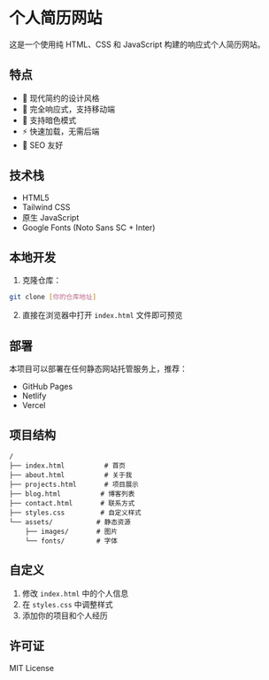 # 个人简历网站

这是一个使用纯 HTML、CSS 和 JavaScript 构建的响应式个人简历网站。

## 特点

- 🎨 现代简约的设计风格
- 📱 完全响应式，支持移动端
- 🌙 支持暗色模式
- ⚡ 快速加载，无需后端
- 🎯 SEO 友好

## 技术栈

- HTML5
- Tailwind CSS
- 原生 JavaScript
- Google Fonts (Noto Sans SC + Inter)

## 本地开发

1. 克隆仓库：
```bash
git clone [你的仓库地址]
```

2. 直接在浏览器中打开 `index.html` 文件即可预览

## 部署

本项目可以部署在任何静态网站托管服务上，推荐：

- GitHub Pages
- Netlify
- Vercel

## 项目结构

```
/
├── index.html          # 首页
├── about.html          # 关于我
├── projects.html       # 项目展示
├── blog.html          # 博客列表
├── contact.html       # 联系方式
├── styles.css         # 自定义样式
└── assets/           # 静态资源
    ├── images/       # 图片
    └── fonts/        # 字体
```

## 自定义

1. 修改 `index.html` 中的个人信息
2. 在 `styles.css` 中调整样式
3. 添加你的项目和个人经历

## 许可证

MIT License 